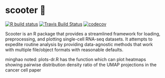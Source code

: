 # scooter 🛴

<!-- badges: start -->
[![R build status](https://github.com/igordot/scooter/workflows/R-CMD-check/badge.svg)](https://github.com/igordot/scooter/actions)
[![Travis Build Status](https://travis-ci.com/igordot/scooter.svg?branch=master)](https://travis-ci.com/igordot/scooter)
[![codecov](https://codecov.io/gh/igordot/scooter/branch/master/graph/badge.svg)](https://codecov.io/gh/igordot/scooter)
<!-- badges: end -->

Scooter is an R package that provides a streamlined framework for loading, preprocessing, and plotting single-cell RNA-seq datasets.
It attempts to expedite routine analysis by providing data-agnostic methods that work with multiple file/object formats with reasonable defaults.

minghao noted:
plots-dr.R has the function which can plot heatmaps showing pairwise distribution density ratio of the UMAP projections in the cancer cell paper
